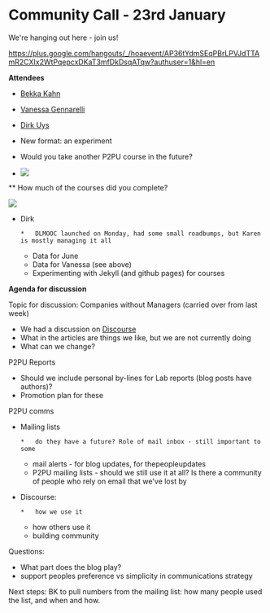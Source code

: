 # Community Call - 23rd January

We're hanging out here - join us! 

[](https://plus.google.com/hangouts/_/hoaevent/AP36tYdmSEqPBrLPVJdTTAmR2CXIx2WtPqepcxDKaT3mfDkDsqATqw?authuser=1&hl=en)https://plus.google.com/hangouts/_/hoaevent/AP36tYdmSEqPBrLPVJdTTAmR2CXIx2WtPqepcxDKaT3mfDkDsqATqw?authuser=1&hl=en

**Attendees**

*   [Bekka Kahn](/ep/profile/BT4g65BvPRV)
*   [Vanessa Gennarelli](/ep/profile/ufOl3tEe6YY)
*   [Dirk Uys](/ep/profile/ppBMkttdzda)

*   New format: an experiment 

*   Would you take another P2PU course in the future?
*   ![](https://hackpad-attachments.s3.amazonaws.com/hackpad.com_RD9EEoLlayQ_p.80002_1390490385909_undefined)

**   How much of the courses did you complete?

![](https://hackpad-attachments.s3.amazonaws.com/hackpad.com_RD9EEoLlayQ_p.80002_1390490315058_undefined)

*   Dirk

        *   DLMOOC launched on Monday, had some small roadbumps, but Karen is mostly managing it all
    *   Data for June
    *   Data for Vanessa (see above)
    *   Experimenting with Jekyll (and github pages) for courses

**Agenda for discussion**

Topic for discussion: Companies without Managers (carried over from last week)

*   We had a discussion on [Discourse](http://thepeople.p2pu.org/t/excellent-article-about-working-without-managers/340/9)
*   What in the articles are things we like, but we are not currently doing
*   What can we change?

P2PU Reports 

*   Should we include personal by-lines for Lab reports (blog posts have authors)?
*   Promotion plan for these

P2PU comms

*   Mailing lists

        *   do they have a future? Role of mail inbox - still important to some
    *   mail alerts - for blog updates, for thepeopleupdates
    *   P2PU mailing lists - should we still use it at all? Is there a community of people who rely on email that we've lost by

*   Discourse:

        *   how we use it
    *   how others use it
    *   building community

Questions:

*   What part does the blog play?
*   support peoples preference vs simplicity in communications strategy

Next steps: BK to pull numbers from the mailing list: how many people used the list, and when and how. 